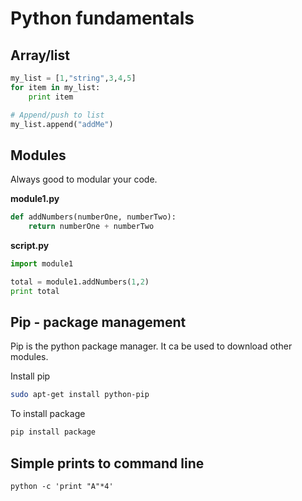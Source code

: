 # Python fundamentals

## Array/list

```python
my_list = [1,"string",3,4,5]
for item in my_list:
    print item

# Append/push to list
my_list.append("addMe")
```

## Modules

Always good to modular your code.

**module1.py**

```python
def addNumbers(numberOne, numberTwo):
    return numberOne + numberTwo
```

**script.py**

```python
import module1

total = module1.addNumbers(1,2)
print total
```

## Pip - package management

Pip is the python package manager. It ca be used to download other modules.

Install pip

```bash
sudo apt-get install python-pip
```

To install package

```bash
pip install package
```

## Simple prints to command line 

```
python -c 'print "A"*4'
```



